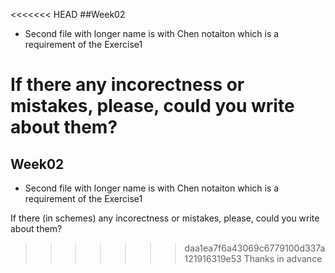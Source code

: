 <<<<<<< HEAD
##Week02

- Second file with longer name is with Chen notaiton which is a requirement of the Exercise1

If there any incorectness or mistakes, please, could you write about them?
=======
## Week02

- Second file with longer name is with Chen notaiton which is a requirement of the Exercise1

If there (in schemes) any incorectness or mistakes, please, could you write about them?
>>>>>>> daa1ea7f6a43069c6779100d337a121916319e53
Thanks in advance
